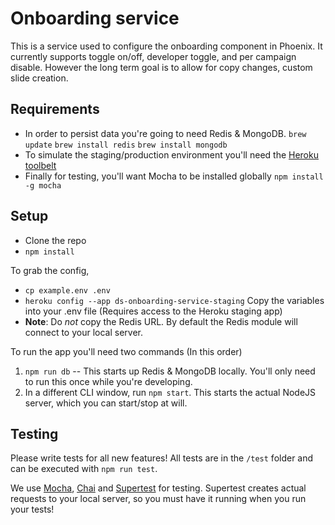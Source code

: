 # Onboarding service
This is a service used to configure the onboarding component in Phoenix. It currently supports toggle on/off, developer toggle, and per campaign disable. However the long term goal is to allow for copy changes, custom slide creation.

## Requirements
- In order to persist data you're going to need Redis & MongoDB. `brew update` `brew install redis` `brew install mongodb`
- To simulate the staging/production environment you'll need the [Heroku toolbelt](https://devcenter.heroku.com/articles/heroku-command-line)
- Finally for testing, you'll want Mocha to be installed globally `npm install -g mocha`

## Setup
- Clone the repo
- `npm install`

To grab the config,
- `cp example.env .env`
- `heroku config --app ds-onboarding-service-staging` Copy the variables into your .env file (Requires access to the Heroku staging app)
 - **Note**: Do *not* copy the Redis URL. By default the Redis module will connect to your local server.

To run the app you'll need two commands (In this order)
1. `npm run db` -- This starts up Redis & MongoDB locally. You'll only need to run this once while you're developing.
2. In a different CLI window, run `npm start`. This starts the actual NodeJS server, which you can start/stop at will.

## Testing
Please write tests for all new features! All tests are in the `/test` folder and can be executed with `npm run test`.

We use [Mocha](https://mochajs.org/), [Chai](http://chaijs.com/) and [Supertest](https://github.com/visionmedia/supertest) for testing. Supertest creates actual requests to your local server, so you must have it running when you run your tests!

